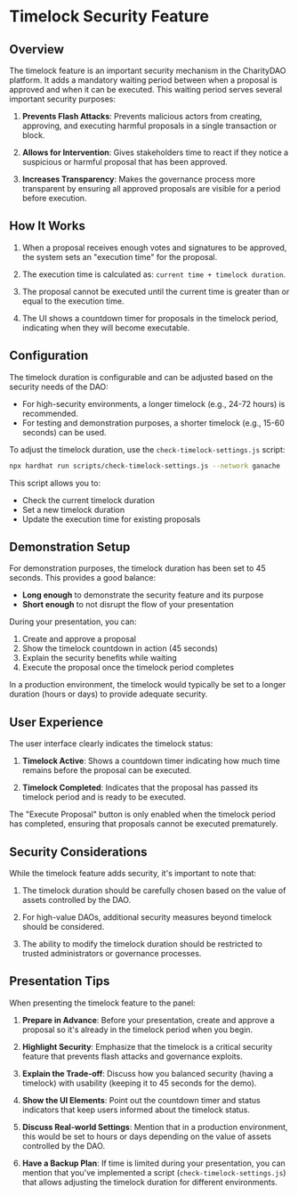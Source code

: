 # Timelock Security Feature

## Overview

The timelock feature is an important security mechanism in the CharityDAO platform. It adds a mandatory waiting period between when a proposal is approved and when it can be executed. This waiting period serves several important security purposes:

1. **Prevents Flash Attacks**: Prevents malicious actors from creating, approving, and executing harmful proposals in a single transaction or block.

2. **Allows for Intervention**: Gives stakeholders time to react if they notice a suspicious or harmful proposal that has been approved.

3. **Increases Transparency**: Makes the governance process more transparent by ensuring all approved proposals are visible for a period before execution.

## How It Works

1. When a proposal receives enough votes and signatures to be approved, the system sets an "execution time" for the proposal.

2. The execution time is calculated as: `current time + timelock duration`.

3. The proposal cannot be executed until the current time is greater than or equal to the execution time.

4. The UI shows a countdown timer for proposals in the timelock period, indicating when they will become executable.

## Configuration

The timelock duration is configurable and can be adjusted based on the security needs of the DAO:

- For high-security environments, a longer timelock (e.g., 24-72 hours) is recommended.
- For testing and demonstration purposes, a shorter timelock (e.g., 15-60 seconds) can be used.

To adjust the timelock duration, use the `check-timelock-settings.js` script:

```bash
npx hardhat run scripts/check-timelock-settings.js --network ganache
```

This script allows you to:
- Check the current timelock duration
- Set a new timelock duration
- Update the execution time for existing proposals

## Demonstration Setup

For demonstration purposes, the timelock duration has been set to 45 seconds. This provides a good balance:

- **Long enough** to demonstrate the security feature and its purpose
- **Short enough** to not disrupt the flow of your presentation

During your presentation, you can:
1. Create and approve a proposal
2. Show the timelock countdown in action (45 seconds)
3. Explain the security benefits while waiting
4. Execute the proposal once the timelock period completes

In a production environment, the timelock would typically be set to a longer duration (hours or days) to provide adequate security.

## User Experience

The user interface clearly indicates the timelock status:

1. **Timelock Active**: Shows a countdown timer indicating how much time remains before the proposal can be executed.

2. **Timelock Completed**: Indicates that the proposal has passed its timelock period and is ready to be executed.

The "Execute Proposal" button is only enabled when the timelock period has completed, ensuring that proposals cannot be executed prematurely.

## Security Considerations

While the timelock feature adds security, it's important to note that:

1. The timelock duration should be carefully chosen based on the value of assets controlled by the DAO.

2. For high-value DAOs, additional security measures beyond timelock should be considered.

3. The ability to modify the timelock duration should be restricted to trusted administrators or governance processes.

## Presentation Tips

When presenting the timelock feature to the panel:

1. **Prepare in Advance**: Before your presentation, create and approve a proposal so it's already in the timelock period when you begin.

2. **Highlight Security**: Emphasize that the timelock is a critical security feature that prevents flash attacks and governance exploits.

3. **Explain the Trade-off**: Discuss how you balanced security (having a timelock) with usability (keeping it to 45 seconds for the demo).

4. **Show the UI Elements**: Point out the countdown timer and status indicators that keep users informed about the timelock status.

5. **Discuss Real-world Settings**: Mention that in a production environment, this would be set to hours or days depending on the value of assets controlled by the DAO.

6. **Have a Backup Plan**: If time is limited during your presentation, you can mention that you've implemented a script (`check-timelock-settings.js`) that allows adjusting the timelock duration for different environments.

